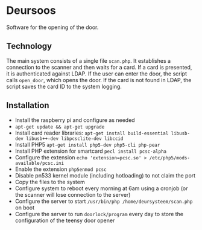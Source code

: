 # Deursoos

Software for the opening of the door.

## Technology
The main system consists of a single file `scan.php`. It establishes a connection to the scanner and then waits for a card. If a card is presented, it is authenticated against LDAP. If the user can enter the door, the script calls `open_door`, which opens the door. If the card is not found in LDAP, the script saves the card ID to the system logging.

## Installation
* Install the raspberry pi and configure as needed
* `apt-get update && apt-get upgrade`
* Install card reader libraries: `apt-get install build-essential libusb-dev libusb++-dev libpcsclite-dev libccid`
* Install PHP5 `apt-get install php5-dev php5-cli php-pear`
* Install PHP extension for smartcard `pecl install pcsc-alpha`
* Configure the extension `echo 'extension=pcsc.so' > /etc/php5/mods-available/pcsc.ini`
* Enable the extension `php5enmod pcsc`
* Disable pn533 kernel module (including hotloading) to not claim the port
* Copy the files to the system
* Configure system to reboot every morning at 6am using a cronjob (or the scanner will lose connection to the server)
* Configure the server to start `/usr/bin/php /home/deursysteem/scan.php` on boot
* Configure the server to run `doorlock/program` every day to store the configuration of the teensy door opener
